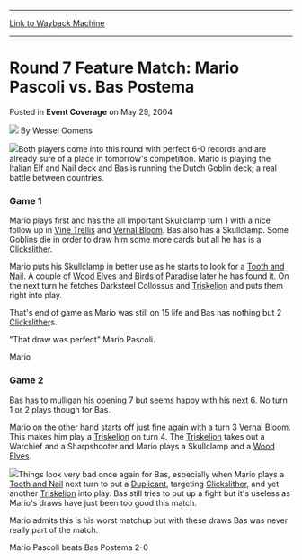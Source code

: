 
---
[Link to Wayback Machine](https://web.archive.org/web/20220627175641/https://magic.wizards.com/en/articles/archive/event-coverage/round-7-feature-match-mario-pascoli-vs-bas-postema-2004-05-29)

[_metadata_:author]:- "Wessel Oomens"
[_metadata_:description]:- "Both players come into this round with perfect 6-0 records and are already sure of a place in tomorrow's competition. Mario is playing the Italian Elf and Nail deck and Bas is running the Dutch Goblin deck; a real battle between countries. Game 1 Mario plays first and has the all important Skullclamp turn 1 with a nice follow up in Vine Trellis and Vernal Bloom. Bas also has a"
[_metadata_:generator]:- "Drupal 7 (http://drupal.org)"
[_metadata_:node]:- "549696"
[_metadata_:publish_date]:- "2004-05-29"
[_metadata_:source]:- "div-main-content"
[_metadata_:title]:- "Round 7 Feature Match: Mario Pascoli vs. Bas Postema"
[_metadata_:wayback_capture_timestamp]:- "2022-06-27 17:56:41"
[_metadata_:wayback_raw_url]:- "https://web.archive.org/web/20220627175641id_/https://magic.wizards.com/en/articles/archive/event-coverage/round-7-feature-match-mario-pascoli-vs-bas-postema-2004-05-29"
[_metadata_:wayback_url]:- "https://magic.wizards.com/en/articles/archive/event-coverage/round-7-feature-match-mario-pascoli-vs-bas-postema-2004-05-29"
---


Round 7 Feature Match: Mario Pascoli vs. Bas Postema
====================================================



 Posted in **Event Coverage**
 on May 29, 2004 






![](https://media.magic.wizards.com/styles/auth_small/public/generic-avatar-150_151.png)
By Wessel Oomens











![](https://media.magic.wizards.com/image_legacy_migration/sideboard/images/gpbru04/fm8_1.jpg)Both players come into this round with perfect 6-0 records and are already sure of a place in tomorrow's competition. Mario is playing the Italian Elf and Nail deck and Bas is running the Dutch Goblin deck; a real battle between countries.


### Game 1


Mario plays first and has the all important Skullclamp turn 1 with a nice follow up in [Vine Trellis](https://gatherer.wizards.com/Pages/Card/Details.aspx?name=Vine+Trellis) and [Vernal Bloom](https://gatherer.wizards.com/Pages/Card/Details.aspx?name=Vernal+Bloom). Bas also has a Skullclamp. Some Goblins die in order to draw him some more cards but all he has is a [Clickslither](https://gatherer.wizards.com/Pages/Card/Details.aspx?name=Clickslither).


Mario puts his Skullclamp in better use as he starts to look for a [Tooth and Nail](https://gatherer.wizards.com/Pages/Card/Details.aspx?name=Tooth+and+Nail). A couple of [Wood Elves](https://gatherer.wizards.com/Pages/Card/Details.aspx?name=Wood+Elves) and [Birds of Paradise](https://gatherer.wizards.com/Pages/Card/Details.aspx?name=Birds+of+Paradise) later he has found it. On the next turn he fetches Darksteel Collossus and [Triskelion](https://gatherer.wizards.com/Pages/Card/Details.aspx?name=Triskelion) and puts them right into play.


That's end of game as Mario was still on 15 life and Bas has nothing but 2 [Clickslither](https://gatherer.wizards.com/Pages/Card/Details.aspx?name=Clickslither)s.


"That draw was perfect" Mario Pascoli.


Mario


### Game 2


Bas has to mulligan his opening 7 but seems happy with his next 6. No turn 1 or 2 plays though for Bas.


Mario on the other hand starts off just fine again with a turn 3 [Vernal Bloom](https://gatherer.wizards.com/Pages/Card/Details.aspx?name=Vernal+Bloom). This makes him play a [Triskelion](https://gatherer.wizards.com/Pages/Card/Details.aspx?name=Triskelion) on turn 4. The [Triskelion](https://gatherer.wizards.com/Pages/Card/Details.aspx?name=Triskelion) takes out a Warchief and a Sharpshooter and Mario plays a Skullclamp and a [Wood Elves](https://gatherer.wizards.com/Pages/Card/Details.aspx?name=Wood+Elves).


![](https://media.magic.wizards.com/image_legacy_migration/sideboard/images/gpbru04/fm8_2.jpg)Things look very bad once again for Bas, especially when Mario plays a [Tooth and Nail](https://gatherer.wizards.com/Pages/Card/Details.aspx?name=Tooth+and+Nail) next turn to put a [Duplicant](https://gatherer.wizards.com/Pages/Card/Details.aspx?name=Duplicant), targeting [Clickslither](https://gatherer.wizards.com/Pages/Card/Details.aspx?name=Clickslither), and yet another [Triskelion](https://gatherer.wizards.com/Pages/Card/Details.aspx?name=Triskelion) into play. Bas still tries to put up a fight but it's useless as Mario's draws have just been too good this match.


Mario admits this is his worst matchup but with these draws Bas was never really part of the match.


Mario Pascoli beats Bas Postema 2-0








